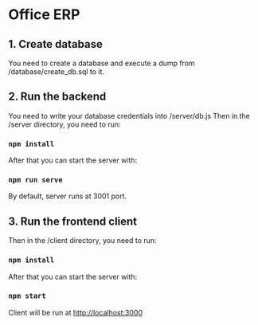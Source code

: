 #  Office ERP

## 1. Create database
You need to create a database and execute a dump from /database/create_db.sql to it.

## 2. Run the backend
You need to write your database credentials into /server/db.js
Then in the /server directory, you need to run:
### `npm install`

After that you can start the server with:
### `npm run serve`

By default, server runs at 3001 port.

## 3. Run the frontend client
Then in the /client directory, you need to run:
### `npm install`

After that you can start the server with:
### `npm start`
Client will be run at [http://localhost:3000](http://localhost:3000)